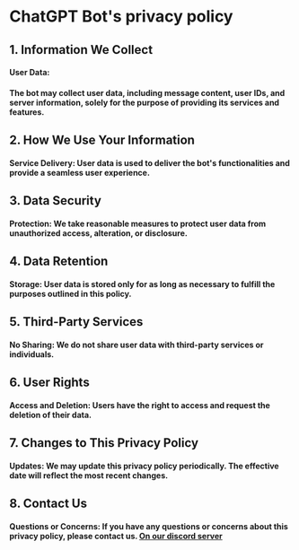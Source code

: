 # ChatGPT Bot's privacy policy

## 1. Information We Collect
#### User Data: 
#### The bot may collect user data, including message content, user IDs, and server information, solely for the purpose of providing its services and features.
## 2. How We Use Your Information
#### Service Delivery: User data is used to deliver the bot's functionalities and provide a seamless user experience.
## 3. Data Security
#### Protection: We take reasonable measures to protect user data from unauthorized access, alteration, or disclosure.
## 4. Data Retention
#### Storage: User data is stored only for as long as necessary to fulfill the purposes outlined in this policy.
## 5. Third-Party Services
#### No Sharing: We do not share user data with third-party services or individuals.
## 6. User Rights
#### Access and Deletion: Users have the right to access and request the deletion of their data.
## 7. Changes to This Privacy Policy
#### Updates: We may update this privacy policy periodically. The effective date will reflect the most recent changes.
## 8. Contact Us
#### Questions or Concerns: If you have any questions or concerns about this privacy policy, please contact us. [On our discord server](https://discord.gg/46tVMUqMBD)
